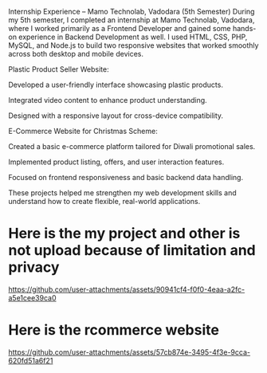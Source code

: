 Internship Experience – Mamo Technolab, Vadodara (5th Semester)
During my 5th semester, I completed an internship at Mamo Technolab, Vadodara, where I worked primarily as a Frontend Developer and gained some hands-on experience in Backend Development as well.
I used HTML, CSS, PHP, MySQL, and Node.js to build two responsive websites that worked smoothly across both desktop and mobile devices.

Plastic Product Seller Website:

Developed a user-friendly interface showcasing plastic products.

Integrated video content to enhance product understanding.

Designed with a responsive layout for cross-device compatibility.

E-Commerce Website for Christmas Scheme:

Created a basic e-commerce platform tailored for Diwali promotional sales.

Implemented product listing, offers, and user interaction features.

Focused on frontend responsiveness and basic backend data handling.

These projects helped me strengthen my web development skills and understand how to create flexible, real-world applications.


# Here is the my project and other is not upload because of limitation and privacy 

https://github.com/user-attachments/assets/90941cf4-f0f0-4eaa-a2fc-a5e1cee39ca0

# Here is the rcommerce website


https://github.com/user-attachments/assets/57cb874e-3495-4f3e-9cca-620fd51a6f21










